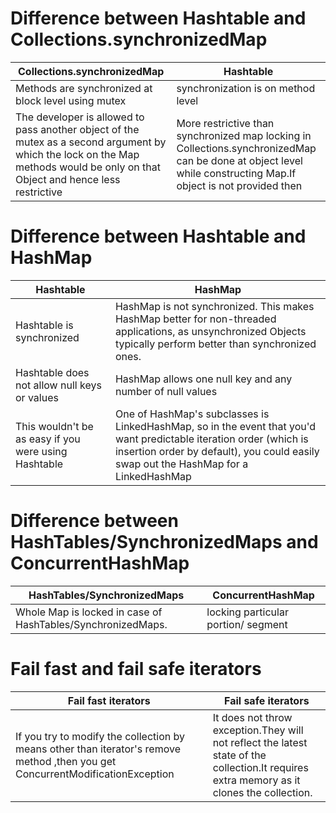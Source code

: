 # Difference between Hashtable and Collections.synchronizedMap
|Collections.synchronizedMap| Hashtable|
|---------------------------|----------|
|Methods are synchronized at block level using mutex|synchronization is on method level|
|The developer is allowed to pass another object of the mutex as a second argument by which the lock on the Map methods would be only on that Object and hence less restrictive| More restrictive than synchronized map locking in Collections.synchronizedMap can be done at object level while constructing Map.If object is not provided then|

# Difference between Hashtable and HashMap
|Hashtable|HashMap  |
|---------|---------|
|Hashtable is synchronized|HashMap is not synchronized. This makes HashMap better for non-threaded applications, as unsynchronized Objects typically perform better than synchronized ones.|
|Hashtable does not allow null keys or values|HashMap allows one null key and any number of null values|
|This wouldn't be as easy if you were using Hashtable|One of HashMap's subclasses is LinkedHashMap, so in the event that you'd want predictable iteration order (which is insertion order by default), you could easily swap out the HashMap for a LinkedHashMap|

# Difference between HashTables/SynchronizedMaps and ConcurrentHashMap

|HashTables/SynchronizedMaps|ConcurrentHashMap  |
|---------|---------|
|Whole Map is locked in case of HashTables/SynchronizedMaps.|locking particular portion/ segment|

# Fail fast and fail safe iterators

|Fail fast iterators|Fail safe iterators|
|---------|---------|
|If you try to modify the collection by means other than iterator's remove method ,then you get ConcurrentModificationException|It does not throw exception.They will not reflect the latest state of the collection.It requires extra memory as it clones the collection.|
